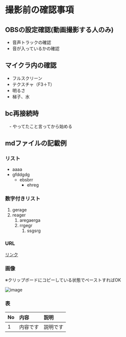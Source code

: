 # 撮影前の確認事項
 
## OBSの設定確認(動画撮影する人のみ)
 - 音声トラックの確認
 - 音が入っているかの確認

## マイクラ内の確認
 - フルスクリーン
 - テクスチャ（F3＋T）
 - 明るさ
 - 梯子、水

## bc再接続時
　- やってたこと言ってから始める

 
 

## mdファイルの記載例
### リスト
- aaaa
- gfddgdg
  - ebsbrr
    - ehreg

### 数字付きリスト
1. gerage
2. reager
    1. aregaerga
    2. rrgegr
        1. ssgsrg
      
### URL

[リンク](https://github.com/irookiba/irookiba-doc/edit/main/README.md)

### 画像

※クリップボードにコピーしている状態でペーストすればOK

![image](https://github.com/irookiba/irookiba-doc/assets/82378664/d5a06ad1-b74c-4ef8-8bce-b33612a8e021)

### 表

| No | 内容 | 説明 |
| :-- | :-- | :-- |
| 1 | 内容です | 説明です |
